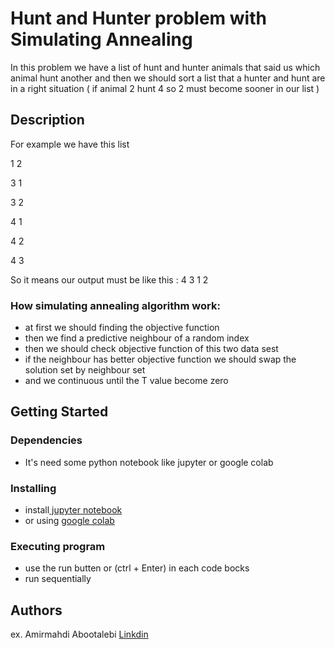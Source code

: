# Hunt and Hunter problem with Simulating Annealing 

In this problem we have a list of hunt and hunter animals that said us which animal hunt another and then we should sort a list that a hunter and hunt are in a right situation ( if animal 2 hunt 4 so 2 must become sooner in our list )

## Description

For example we have this list
<p>1 2</p>
<p>3 1</p>
<p>3 2</p>
<p>4 1</p>
<p>4 2</p>
<p>4 3</p>
So it means our output must be like this : 4 3 1 2

### How simulating annealing algorithm work:
* at first we should finding the objective function
* then we find a predictive neighbour of a random index
* then we should check objective function of this two data sest
* if the neighbour has better objective function we should swap the solution set by neighbour set
* and we continuous until the T value become zero
## Getting Started

### Dependencies

* It's need some python notebook like jupyter or google colab

### Installing

* install<a href="https://jupyter.org/"> jupyter notebook</a>
* or using <a href="https://colab.research.google.com/">google colab</a>

### Executing program

* use the run butten or (ctrl + Enter) in each code bocks
* run sequentially

## Authors

ex. Amirmahdi Abootalebi [Linkdin](https://www.linkedin.com/in/amirmahdi-abootalebi/)
